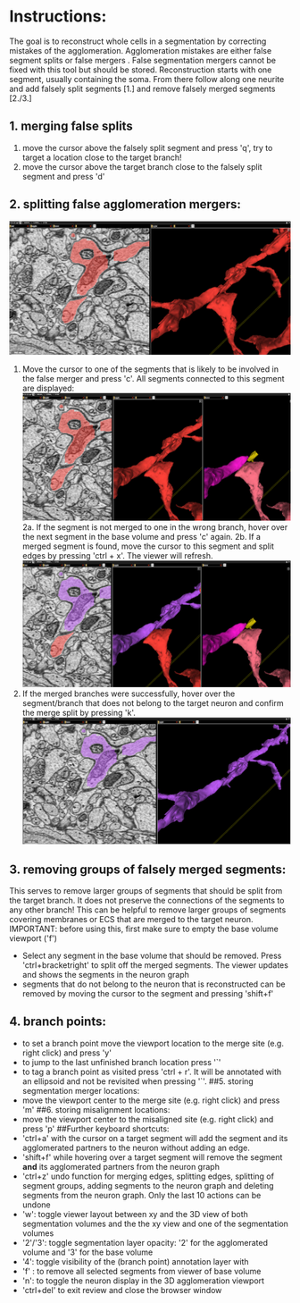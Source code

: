 # Instructions:
The goal is to reconstruct whole cells in a segmentation by correcting mistakes of the agglomeration. Agglomeration mistakes are either false segment splits  or false mergers . False segmentation mergers cannot be fixed with this tool but should be stored.
Reconstruction starts with one segment, usually containing the soma. From there follow along one neurite and add falsely split segments [1.] and remove falsely merged segments [2./3.] 
## 1. merging false splits
1. move the cursor above the falsely split segment and press 'q', try to target a location close to the target branch!
2. move the cursor above the target branch close to the falsely split segment and press 'd'

## 2. splitting false agglomeration mergers:
![false merger](/manual_pictures/FalseMerger.png)
1. Move the cursor to one of the segments that is likely to be involved in the false merger and press 'c'. All segments connected to this segment are displayed:
![false merger](/manual_pictures/FalseMerger_connectedPartners.png)
2a. If the segment is not merged to one in the wrong branch, hover over the next segment in the base volume and press 'c' again.
2b. If a merged segment is found, move the cursor to this segment and split edges by pressing 'ctrl + x'. The viewer will refresh.
![false merger](/manual_pictures/FalseMerger_split.png)
3.  If the merged branches were successfully, hover over the segment/branch that does not belong to the target neuron and confirm the merge split by pressing 'k'.
![false merger](/manual_pictures/FalseMerger_corrected.png)

## 3. removing groups of falsely merged segments:
This serves to remove larger groups of segments that should be split from the target branch. It does not preserve the connections of the segments to any other branch! This can be helpful to remove larger groups of segments covering membranes or ECS that are merged to the target neuron.
IMPORTANT: before using this, first make sure to empty the base volume viewport ('f')
* Select any segment in the base volume that should be removed. Press 'ctrl+bracketright' to split off the merged segments. The viewer updates and shows the segments in the neuron graph
* segments that do not belong to the neuron that is reconstructed can be removed by moving the cursor to the segment and pressing 'shift+f'
## 4. branch points:
* to set a branch point move the viewport location to the merge site (e.g. right click) and press 'y'
* to jump to the last unfinished branch location press '`'
* to tag a branch point as visited press 'ctrl + r'. It will be annotated with an ellipsoid and not be revisited when pressing '`'.
##5. storing segmentation merger locations:
* move the viewport center to the merge site (e.g. right click) and press 'm'
##6. storing misalignment locations:
* move the viewport center to the misaligned site (e.g. right click) and press 'p'
##Further keyboard shortcuts: 
* 'ctrl+a' with the cursor on a target segment will add the segment and its agglomerated partners to the neuron without adding an edge.
* 'shift+f' while hovering over a target segment will remove the segment __and__ its agglomerated partners from the neuron graph
* 'ctrl+z' undo function for merging edges, splitting edges, splitting of segment groups, adding segments to the neuron graph and deleting segments from the neuron graph. Only the last 10 actions can be undone
* 'w': toggle viewer layout between xy and the 3D view of both segmentation volumes and the the xy view and one of the segmentation volumes 
* '2'/'3': toggle segmentation layer opacity: '2' for the agglomerated volume and '3' for the base volume
* '4': toggle visibility of the (branch point) annotation layer with
* 'f' : to remove all selected segments from viewer of base volume
* 'n': to toggle the neuron display in the 3D agglomeration viewport
* 'ctrl+del' to exit review and close the browser window